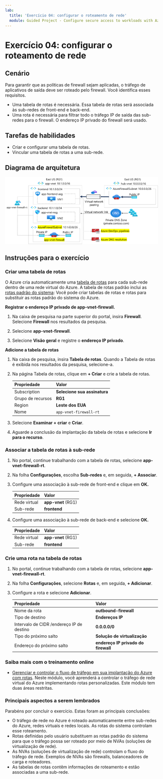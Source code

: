 ```yaml
---
lab:
  title: 'Exercício 04: configurar o roteamento de rede'
  module: Guided Project - Configure secure access to workloads with Azure virtual networking services
---
```


# Exercício 04: configurar o roteamento de rede

## Cenário

Para garantir que as políticas de firewall sejam aplicadas, o tráfego de aplicativos de saída deve ser roteado pelo firewall. Você identifica esses requisitos. 
+ Uma tabela de rotas é necessária. Essa tabela de rotas será associada às sub-redes de front-end e back-end.  
+ Uma rota é necessária para filtrar todo o tráfego IP de saída das sub-redes para o firewall. O endereço IP privado do firewall será usado. 

## Tarefas de habilidades

+ Criar e configurar uma tabela de rotas.
+ Vincular uma tabela de rotas a uma sub-rede.
  
## Diagrama de arquitetura

![Diagrama que mostra uma rede virtual com um firewall e uma tabela de rotas.](../Media/task-3.png)


## Instruções para o exercício

### Criar uma tabela de rotas

O Azure cria automaticamente uma [tabela de rotas](https://learn.microsoft.com/azure/virtual-network/virtual-networks-udr-overview) para cada sub-rede dentro de uma rede virtual do Azure. A tabela de rotas padrão inclui as [rotas padrão do sistema](https://learn.microsoft.com/azure/virtual-network/virtual-networks-udr-overview#system-routes): Você pode criar tabelas de rotas e rotas para substituir as rotas padrão do sistema do Azure.

**Registrar o endereço IP privado de app-vnet-firewall.**

1. Na caixa de pesquisa na parte superior do portal, insira **Firewall**. Selecione **Firewall** nos resultados da pesquisa.

1. Selecione **app-vnet-firewall**.

1. Selecione **Visão geral** e registre o **endereço IP privado**.

**Adicione a tabela de rotas**

1. Na caixa de pesquisa, insira **Tabela de rotas**. Quando a Tabela de rotas é exibida nos resultados da pesquisa, selecione-a.

1. Na página Tabela de rotas, clique em **+ Criar** e crie a tabela de rotas. 

    | Propriedade       | Valor                        |
    | :------------- | :--------------------------- |
    | Subscription   | **Selecione sua assinatura** |
    | Grupo de recursos | **RG1**                      |
    | Region         | **Leste dos EUA**                  |
    | Nome           | `app-vnet-firewall-rt`     |

1. Selecione **Examinar + criar** e **Criar**.

1. Aguarde a conclusão da implantação da tabela de rotas e selecione **Ir para o recurso**.  

### Associar a tabela de rotas à sub-rede

1. No portal, continue trabalhando com a tabela de rotas, selecione **app-vnet-firewall-rt**.

1. Na folha **Configurações**, escolha **Sub-redes** e, em seguida, **+ Associar**.

1. Configure uma associação à sub-rede de front-end e clique em **OK.**  

    | Propriedade        | Valor              |
    | :-------------- | :----------------- |
    | Rede virtual | **app-vnet** (RG1) |
    | Sub-rede          | **frontend**       |

1. Configure uma associação à sub-rede de back-end e selecione **OK.**  

    | Propriedade        | Valor              |
    | :-------------- | :----------------- |
    | Rede virtual | **app-vnet** (RG1) |
    | Sub-rede          | **frontend**       |

### Crie uma rota na tabela de rotas

1. No portal, continue trabalhando com a tabela de rotas, selecione **app-vnet-firewall-rt**.

1. Na folha **Configurações**, selecione **Rotas** e, em seguida, **+ Adicionar**.

1. Configure a rota e selecione **Adicionar**. 

    | Propriedade                            | Valor                                                   |
    | :---------------------------------- | :------------------------------------------------------ |
    | Nome da rota                          | **outbound-firewall**                                   |
    | Tipo de destino                    | **Endereços IP**                                        |
    | Intervalo de CIDR /endereço IP de destino | **0.0.0.0/0**                                           |
    | Tipo do próximo salto                       | **Solução de virtualização**                                   |
    | Endereço do próximo salto                    | **endereço IP privado do firewall** |


### Saiba mais com o treinamento online

+ [Gerenciar e controlar o fluxo de tráfego em sua implantação do Azure com rotas](https://learn.microsoft.com/training/modules/control-network-traffic-flow-with-routes/). Neste módulo, você aprenderá a controlar o tráfego de rede virtual do Azure implementando rotas personalizadas. Este módulo tem duas áreas restritas. 

### Principais aspectos a serem lembrados

Parabéns por concluir o exercício. Estas foram as principais conclusões:

+ O tráfego de rede no Azure é roteado automaticamente entre sub-redes do Azure, redes virtuais e redes locais. As rotas do sistema controlam esse roteamento.
+ Rotas definidas pelo usuário substituem as rotas padrão do sistema para que o tráfego possa ser roteado por meio de NVAs (soluções de virtualização de rede). 
+ As NVAs (soluções de virtualização de rede) controlam o fluxo do tráfego de rede. Exemplos de NVAs são firewalls, balanceadores de carga e roteadores.
+ As tabelas de rotas contêm informações de roteamento e estão associadas a uma sub-rede. 

